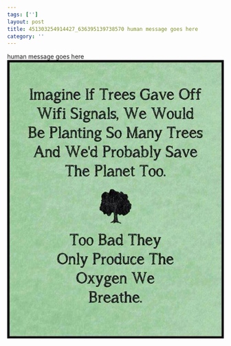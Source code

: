 ```yaml
---
tags: ['']
layout: post
title: 451303254914427_636395139738570 human message goes here
category: ''
---
```

human message goes here
![451303254914427_636395139738570](/uploads/2013-10-2-451303254914427_636395139738570-human-message-goes-here.jpg)
